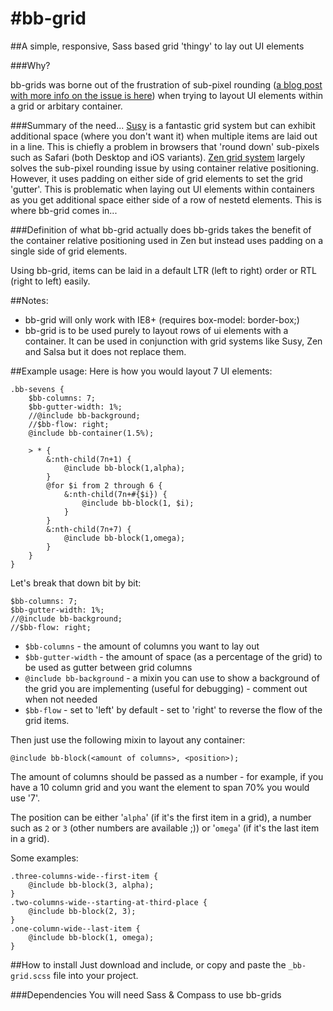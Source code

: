 #bb-grid
=======

##A simple, responsive, Sass based grid 'thingy' to lay out UI elements

###Why?

bb-grids was borne out of the frustration of sub-pixel rounding (<a href="http://benfra.in/1z3">a blog post with more info on the issue is here</a>) when trying to layout UI elements within a grid or arbitary container.

###Summary of the need...
<a href="http://susy.oddbird.net">Susy</a> is a fantastic grid system but can exhibit additional space (where you don't want it) when multiple items are laid out in a line. This is chiefly a problem in browsers that 'round down' sub-pixels such as Safari (both Desktop and iOS variants).
<a href="http://zengrids.com">Zen grid system</a> largely solves the sub-pixel rounding issue by using container relative positioning. However, it uses padding on either side of grid elements to set the grid 'gutter'. This is problematic when laying out UI elements within containers as you get additional space either side of a row of nestetd elements. This is where bb-grid comes in...

###Definition of what bb-grid actually does
bb-grids takes the benefit of the container relative positioning used in Zen but instead uses padding on a single side of grid elements.

Using bb-grid, items can be laid in a default LTR (left to right) order or RTL (right to left) easily.

##Notes:
- bb-grid will only work with IE8+ (requires box-model: border-box;)
- bb-grid is to be used purely to layout rows of ui elements with a container. It can be used in conjunction with grid systems like Susy, Zen and Salsa but it does not replace them.

##Example usage:
Here is how you would layout 7 UI elements:

````
.bb-sevens {
	$bb-columns: 7;
	$bb-gutter-width: 1%;
	//@include bb-background;
	//$bb-flow: right;
	@include bb-container(1.5%);

	> * {
		&:nth-child(7n+1) {
			@include bb-block(1,alpha);
		}
		@for $i from 2 through 6 {
			&:nth-child(7n+#{$i}) {
				@include bb-block(1, $i);
			}
		}
		&:nth-child(7n+7) {
			@include bb-block(1,omega);
		}
	}
}
````

Let's break that down bit by bit:

````
$bb-columns: 7;
$bb-gutter-width: 1%;
//@include bb-background;
//$bb-flow: right;
````

- ```$bb-columns``` - the amount of columns you want to lay out
- ```$bb-gutter-width``` - the amount of space (as a percentage of the grid) to be used as gutter between grid columns
- ```@include bb-background``` - a mixin you can use to show a background of the grid you are implementing (useful for debugging) - comment out when not needed
- ```$bb-flow``` - set to 'left' by default - set to 'right' to reverse the flow of the grid items.

Then just use the following mixin to layout any container:

```@include bb-block(<amount of columns>, <position>);```

The amount of columns should be passed as a number - for example, if you have a 10 column grid and you want the element to span 70% you would use '7'.

The position can be either '```alpha```' (if it's the first item in a grid), a number such as ```2``` or ```3``` (other numbers are available ;)) or '```omega```' (if it's the last item in a grid).

Some examples:

````
.three-columns-wide--first-item {
	@include bb-block(3, alpha);
}
.two-columns-wide--starting-at-third-place {
	@include bb-block(2, 3);
}
.one-column-wide--last-item {
	@include bb-block(1, omega);
}
````

##How to install
Just download and include, or copy and paste the ```_bb-grid.scss``` file into your project.

###Dependencies
You will need Sass & Compass to use bb-grids